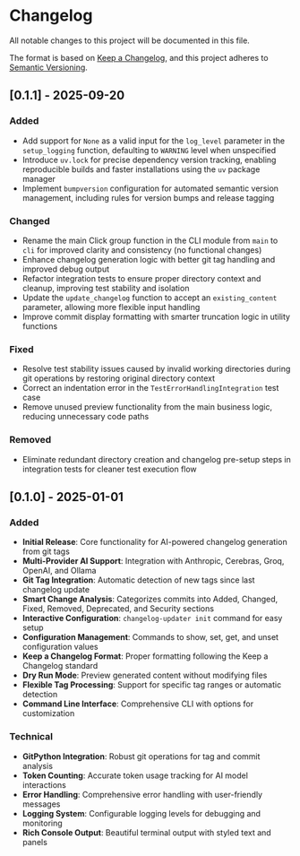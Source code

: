 # Changelog

All notable changes to this project will be documented in this file.

The format is based on [Keep a Changelog](https://keepachangelog.com/en/1.0.0/), and this project adheres to
[Semantic Versioning](https://semver.org/spec/v2.0.0.html).

## [0.1.1] - 2025-09-20

### Added

- Add support for `None` as a valid input for the `log_level` parameter in the `setup_logging` function, defaulting to `WARNING` level when unspecified
- Introduce `uv.lock` for precise dependency version tracking, enabling reproducible builds and faster installations using the `uv` package manager
- Implement `bumpversion` configuration for automated semantic version management, including rules for version bumps and release tagging

### Changed

- Rename the main Click group function in the CLI module from `main` to `cli` for improved clarity and consistency (no functional changes)
- Enhance changelog generation logic with better git tag handling and improved debug output
- Refactor integration tests to ensure proper directory context and cleanup, improving test stability and isolation
- Update the `update_changelog` function to accept an `existing_content` parameter, allowing more flexible input handling
- Improve commit display formatting with smarter truncation logic in utility functions

### Fixed

- Resolve test stability issues caused by invalid working directories during git operations by restoring original directory context
- Correct an indentation error in the `TestErrorHandlingIntegration` test case
- Remove unused preview functionality from the main business logic, reducing unnecessary code paths

### Removed

- Eliminate redundant directory creation and changelog pre-setup steps in integration tests for cleaner test execution flow


## [0.1.0] - 2025-01-01

### Added

- **Initial Release**: Core functionality for AI-powered changelog generation from git tags
- **Multi-Provider AI Support**: Integration with Anthropic, Cerebras, Groq, OpenAI, and Ollama
- **Git Tag Integration**: Automatic detection of new tags since last changelog update
- **Smart Change Analysis**: Categorizes commits into Added, Changed, Fixed, Removed, Deprecated, and Security sections
- **Interactive Configuration**: `changelog-updater init` command for easy setup
- **Configuration Management**: Commands to show, set, get, and unset configuration values
- **Keep a Changelog Format**: Proper formatting following the Keep a Changelog standard
- **Dry Run Mode**: Preview generated content without modifying files
- **Flexible Tag Processing**: Support for specific tag ranges or automatic detection
- **Command Line Interface**: Comprehensive CLI with options for customization

### Technical

- **GitPython Integration**: Robust git operations for tag and commit analysis
- **Token Counting**: Accurate token usage tracking for AI model interactions
- **Error Handling**: Comprehensive error handling with user-friendly messages
- **Logging System**: Configurable logging levels for debugging and monitoring
- **Rich Console Output**: Beautiful terminal output with styled text and panels